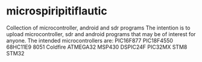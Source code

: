 # microspiripitiflautic
Collection of microcontroller, android and sdr programs
The intention is to upload microcontroller, sdr and android programs
that may be of interest for anyone.
The intended microcontrollers are:
PIC16F877
PIC18F4550
68HC11E9
8051
Coldfire
ATMEGA32
MSP430
DSPIC24F
PIC32MX
STM8
STM32
